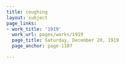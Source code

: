 ```yaml
---
title: coughing
layout: subject
page_links:
- work_title: '1919'
  work_url: pages/works/1919
  page_title: Saturday, December 20, 1919
  page_anchor: page-1107

---
```

